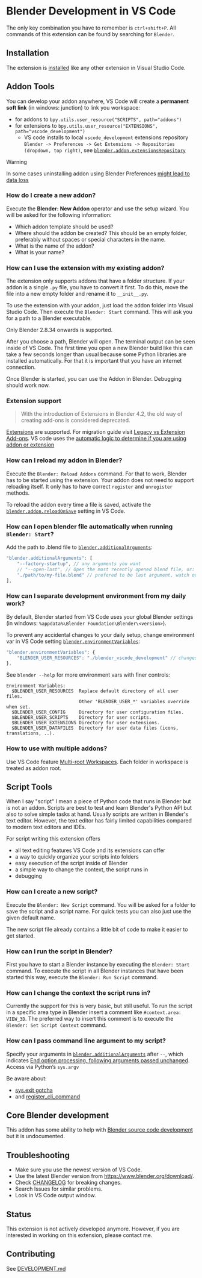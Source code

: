 # Blender Development in VS Code

The only key combination you have to remember is `ctrl+shift+P`.
All commands of this extension can be found by searching for `Blender`.

## Installation

The extension is [installed](https://code.visualstudio.com/docs/editor/extension-gallery) like any other extension in Visual Studio Code.

## Addon Tools

You can develop your addon anywhere, VS Code will create a **permanent soft link** (in windows: junction) to link you workspace:
- for addons to `bpy.utils.user_resource("SCRIPTS", path="addons")`
- for extensions to `bpy.utils.user_resource("EXTENSIONS", path="vscode_development")`
  - VS code installs to local `vscode_development` extensions repository `Blender -> Preferences -> Get Extensions -> Repositories (dropdown, top right)`, see [`blender.addon.extensionsRepository`](vscode://settings/blender.addon.extensionsRepository) 

> [!WARNING]
> In some cases uninstalling addon using Blender Preferences [might lead to data loss](./EXTENSION-SUPPORT.md)

### How do I create a new addon?

Execute the **Blender: New Addon** operator and use the setup wizard.
You will be asked for the following information:
* Which addon template should be used?
* Where should the addon be created? This should be an empty folder, preferably without spaces or special characters in the name.
* What is the name of the addon?
* What is your name?

### How can I use the extension with my existing addon?

The extension only supports addons that have a folder structure.
If your addon is a single `.py` file, you have to convert it first.
To do this, move the file into a new empty folder and rename it to `__init__.py`.

To use the extension with your addon, just load the addon folder into Visual Studio Code.
Then execute the `Blender: Start` command.
This will ask you for a path to a Blender executable.

Only Blender 2.8.34 onwards is supported.

After you choose a path, Blender will open.
The terminal output can be seen inside of VS Code.
The first time you open a new Blender build like this can take a few seconds longer than usual because some Python libraries are installed automatically.
For that it is important that you have an internet connection.

Once Blender is started, you can use the Addon in Blender.
Debugging should work now.

### Extension support

> With the introduction of Extensions in Blender 4.2, the old way of creating add-ons is considered deprecated.

[Extensions](https://docs.blender.org/manual/en/4.2/advanced/extensions/getting_started.html) are supported.
For migration guide visit [Legacy vs Extension Add-ons](https://docs.blender.org/manual/en/4.2/advanced/extensions/addons.html#legacy-vs-extension-add-ons).
VS code uses the [automatic logic to determine if you are using addon or extension](./EXTENSION-SUPPORT.md)

### How can I reload my addon in Blender?

Execute the `Blender: Reload Addons` command.
For that to work, Blender has to be started using the extension.
Your addon does not need to support reloading itself.
It only has to have correct `register` and `unregister` methods.

To reload the addon every time a file is saved, activate the [`blender.addon.reloadOnSave`](vscode://settings/blender.addon.reloadOnSave) setting in VS Code.

### How can I open blender file automatically when running `Blender: Start`?

Add the path to .blend file to [`blender.additionalArguments`](vscode://settings/blender.additionalArguments):

```javascript
"blender.additionalArguments": [
    "--factory-startup", // any arguments you want
    // "--open-last", // Open the most recently opened blend file, or:
    "./path/to/my-file.blend" // prefered to be last argument, watch out for trailing spaces (which are invisible in VS code UI)
],
```

### How can I separate development environment from my daily work?

By default, Blender started from VS Code uses your global Blender settings (in windows: `%appdata%\Blender Foundation\Blender\<version>`). 

To prevent any accidental changes to your daily setup, change environment var in VS Code setting [`blender.environmentVariables`](vscode://settings/blender.environmentVariables):

```javascript
"blender.environmentVariables": {
    "BLENDER_USER_RESOURCES": "./blender_vscode_development" // changes folder for addons, extensions, modules, config
},
```

See `blender --help` for more environment vars with finer controls: 

```shell
Environment Variables:
  $BLENDER_USER_RESOURCES  Replace default directory of all user files.
                           Other 'BLENDER_USER_*' variables override when set.
  $BLENDER_USER_CONFIG     Directory for user configuration files.
  $BLENDER_USER_SCRIPTS    Directory for user scripts.
  $BLENDER_USER_EXTENSIONS Directory for user extensions.
  $BLENDER_USER_DATAFILES  Directory for user data files (icons, translations, ..).
```

### How to use with multiple addons?

Use VS Code feature [Multi-root Workspaces](https://code.visualstudio.com/docs/editor/multi-root-workspaces). Each folder in workspace is treated as addon root.

## Script Tools

When I say "script" I mean a piece of Python code that runs in Blender but is not an addon.
Scripts are best to test and learn Blender's Python API but also to solve simple tasks at hand.
Usually scripts are written in Blender's text editor.
However, the text editor has fairly limited capabilities compared to modern text editors and IDEs.

For script writing this extension offers
- all text editing features VS Code and its extensions can offer
- a way to quickly organize your scripts into folders
- easy execution of the script inside of Blender
- a simple way to change the context, the script runs in
- debugging

### How can I create a new script?

Execute the `Blender: New Script` command.
You will be asked for a folder to save the script and a script name.
For quick tests you can also just use the given default name.

The new script file already contains a little bit of code to make it easier to get started.

### How can I run the script in Blender?

First you have to start a Blender instance by executing the `Blender: Start` command.
To execute the script in all Blender instances that have been started this way, execute the `Blender: Run Script` command.

### How can I change the context the script runs in?

Currently the support for this is very basic, but still useful.
To run the script in a specific area type in Blender insert a comment like `#context.area: VIEW_3D`.
The preferred way to insert this comment is to execute the `Blender: Set Script Context` command.

### How can I pass command line argument to my script?

Specify your arguments in [`blender.additionalArguments`](vscode://settings/blender.additionalArguments) after `--`, which
 indicates [End option processing, following arguments passed unchanged](https://docs.blender.org/manual/en/latest/advanced/command_line/arguments.html). Access via Python’s `sys.argv`

Be aware about:

- [sys.exit gotcha](https://docs.blender.org/api/current/info_gotcha.html#sys-exit) 
- and [register_cli_command](https://docs.blender.org/api/current/bpy.utils.html#bpy.utils.register_cli_command) 

## Core Blender development

This addon has some ability to help with [Blender source code development](https://developer.blender.org/docs/handbook/building_blender/) but it is undocumented.

## Troubleshooting

- Make sure you use the newest version of VS Code.
- Use the latest Blender version from https://www.blender.org/download/.
- Check [CHANGELOG](./CHANGELOG.md) for breaking changes.
- Search Issues for similar problems.
- Look in VS Code output window.

## Status

This extension is not actively developed anymore. However, if you are interested in working on this extension, please contact me.

## Contributing

See [DEVELOPMENT.md](./DEVELOPMENT.md)